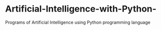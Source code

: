 # Artificial-Intelligence-with-Python-
Programs of Artificial Intelligence using Python programming language
